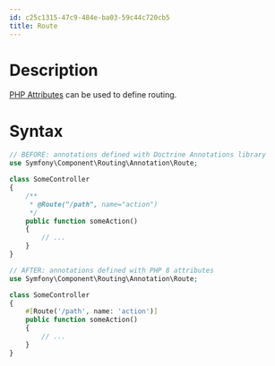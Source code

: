 ```yaml
---
id: c25c1315-47c9-484e-ba03-59c44c720cb5
title: Route
---
```


# Description

[PHP Attributes](20201110100420-php_attributes) can be used to define
routing.

# Syntax

``` php
// BEFORE: annotations defined with Doctrine Annotations library
use Symfony\Component\Routing\Annotation\Route;

class SomeController
{
    /**
     * @Route("/path", name="action")
     */
    public function someAction()
    {
        // ...
    }
}
```

``` php
// AFTER: annotations defined with PHP 8 attributes
use Symfony\Component\Routing\Annotation\Route;

class SomeController
{
    #[Route('/path', name: 'action')]
    public function someAction()
    {
        // ...
    }
}
```
